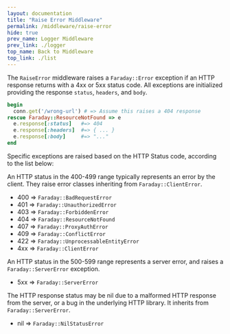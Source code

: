 ```yaml
---
layout: documentation
title: "Raise Error Middleware"
permalink: /middleware/raise-error
hide: true
prev_name: Logger Middleware
prev_link: ./logger
top_name: Back to Middleware
top_link: ./list
---
```


The `RaiseError` middleware raises a `Faraday::Error` exception if an HTTP
response returns with a 4xx or 5xx status code. All exceptions are initialized
providing the response `status`, `headers`, and `body`.

```ruby
begin
  conn.get('/wrong-url') # => Assume this raises a 404 response
rescue Faraday::ResourceNotFound => e
  e.response[:status]   #=> 404
  e.response[:headers]  #=> { ... }
  e.response[:body]     #=> "..."  
end
```

Specific exceptions are raised based on the HTTP Status code, according to the list below:

An HTTP status in the 400-499 range typically represents an error
by the client. They raise error classes inheriting from `Faraday::ClientError`.

* 400 => `Faraday::BadRequestError`
* 401 => `Faraday::UnauthorizedError`
* 403 => `Faraday::ForbiddenError`
* 404 => `Faraday::ResourceNotFound`
* 407 => `Faraday::ProxyAuthError`
* 409 => `Faraday::ConflictError`
* 422 => `Faraday::UnprocessableEntityError`
* 4xx => `Faraday::ClientError`

An HTTP status in the 500-599 range represents a server error, and raises a
`Faraday::ServerError` exception.

* 5xx => `Faraday::ServerError`

The HTTP response status may be nil due to a malformed HTTP response from the
server, or a bug in the underlying HTTP library. It inherits from
`Faraday::ServerError`.

* nil => `Faraday::NilStatusError`

